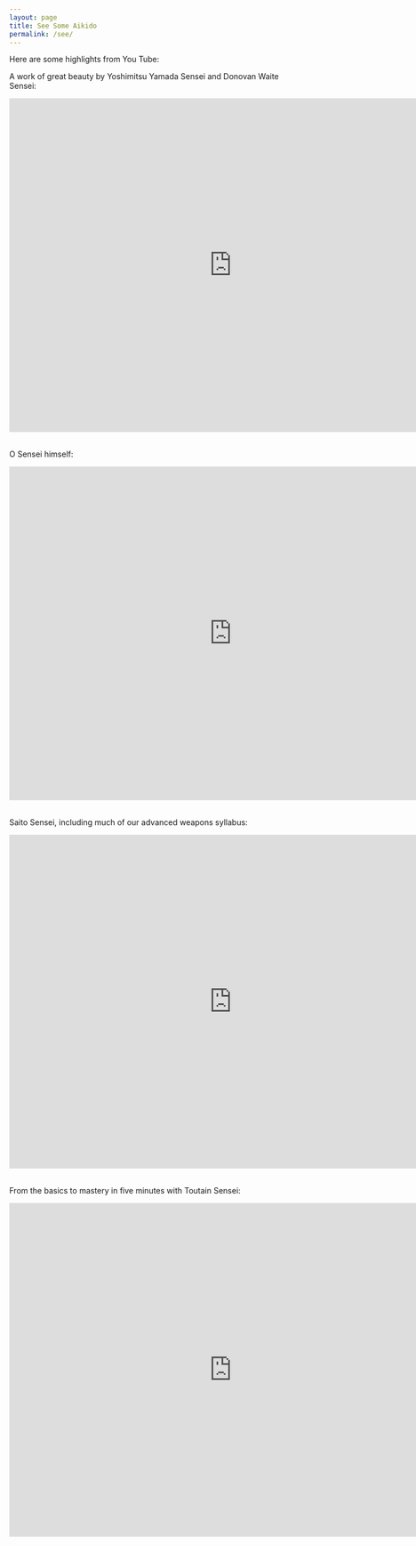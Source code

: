 ```yaml
---
layout: page
title: See Some Aikido
permalink: /see/
---
```


Here are some highlights from You Tube:

A work of great beauty by Yoshimitsu Yamada Sensei and Donovan Waite Sensei:

<iframe width="800" height="600" src="https://www.youtube.com/embed/qe_7BIukDWg" frameborder="0" allow="accelerometer; autoplay; encrypted-media; gyroscope; picture-in-picture" allowfullscreen></iframe>

\
O Sensei himself:

<iframe width="800" height="600" src="https://www.youtube.com/embed/30Sa0PLquFg" frameborder="0" allow="accelerometer; autoplay; encrypted-media; gyroscope; picture-in-picture" allowfullscreen></iframe>

\
Saito Sensei, including much of our advanced weapons syllabus:

<iframe width="800" height="600" src="https://www.youtube.com/embed/D3kndm38hNQ" frameborder="0" allow="accelerometer; autoplay; encrypted-media; gyroscope; picture-in-picture" allowfullscreen></iframe>

\
From the basics to mastery in five minutes with Toutain Sensei:

<iframe width="800" height="600" src="https://www.youtube.com/embed/zHnmENo_S-4" frameborder="0" allow="accelerometer; autoplay; encrypted-media; gyroscope; picture-in-picture" allowfullscreen></iframe>